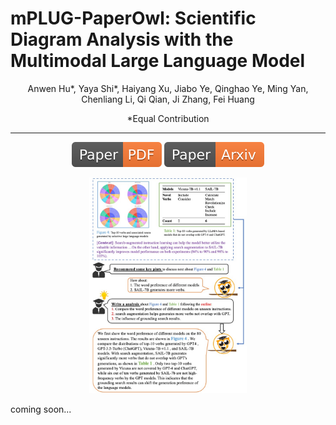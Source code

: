 # mPLUG-PaperOwl: Scientific Diagram Analysis with the Multimodal Large Language Model

<div align="center">

Anwen Hu*, Yaya Shi*, Haiyang Xu, Jiabo Ye, Qinghao Ye, Ming Yan, Chenliang Li, Qi Qian, Ji Zhang, Fei Huang

*Equal Contribution

</div>

<hr>
<div align="center">
<a href=""><img src="assets/Paper-PDF-orange.svg"></a>
<a href=""><img src="assets/Paper-Arxiv-orange.svg" ></a>
<p>
<img src="assets/intro_case.jpeg" alt="image" width="50%" height="auto">
</div>
</p>
coming soon...

